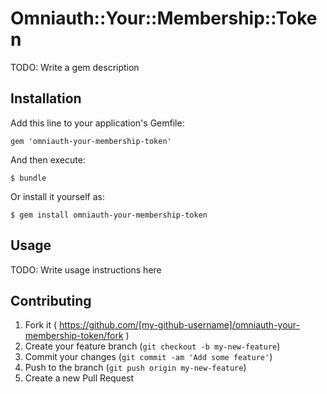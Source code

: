 # Omniauth::Your::Membership::Token

TODO: Write a gem description

## Installation

Add this line to your application's Gemfile:

    gem 'omniauth-your-membership-token'

And then execute:

    $ bundle

Or install it yourself as:

    $ gem install omniauth-your-membership-token

## Usage

TODO: Write usage instructions here

## Contributing

1. Fork it ( https://github.com/[my-github-username]/omniauth-your-membership-token/fork )
2. Create your feature branch (`git checkout -b my-new-feature`)
3. Commit your changes (`git commit -am 'Add some feature'`)
4. Push to the branch (`git push origin my-new-feature`)
5. Create a new Pull Request
